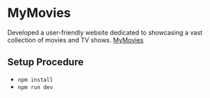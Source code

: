 # MyMovies

Developed a user-friendly website dedicated to showcasing a vast collection of movies and TV shows.
[MyMovies](https://anshul-my-movies.netlify.app/)

## Setup Procedure


- `npm install`
- `npm run dev`